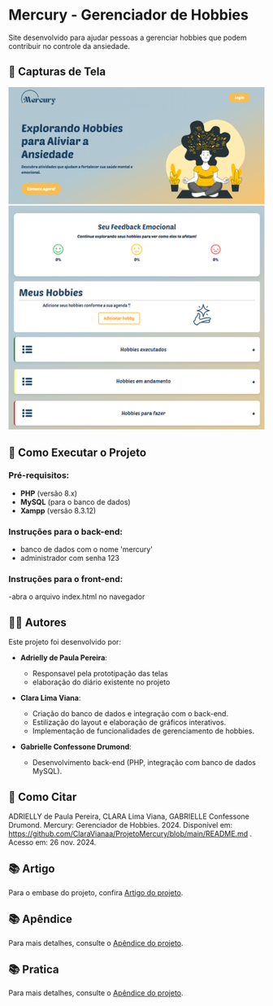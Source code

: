 # Mercury - Gerenciador de Hobbies
Site desenvolvido para ajudar pessoas a gerenciar hobbies que podem contribuir no controle da ansiedade.

## 📸 Capturas de Tela
![Página Inicial](imagem-inicial.png)
![Modal de Hobbies](organizer.png)

## 🚀 Como Executar o Projeto
### Pré-requisitos:
- **PHP** (versão 8.x)
- **MySQL** (para o banco de dados)
- **Xampp** (versão 8.3.12)

### Instruções para o back-end:  
- banco de dados com o nome 'mercury'
- administrador com senha 123

### Instruções para o front-end:
-abra o arquivo index.html no navegador

## 👩‍💻 Autores
Este projeto foi desenvolvido por:

- **Adrielly de Paula Pereira**:
  - Responsavel pela prototipação das telas
  - elaboração do diário existente no projeto
  
- **Clara Lima Viana**:
  - Criação do banco de dados e integração com o back-end.
  - Estilização do layout e elaboração de gráficos interativos.
  - Implementação de funcionalidades de gerenciamento de hobbies.

- **Gabrielle Confessone Drumond**:
  - Desenvolvimento back-end (PHP, integração com banco de dados MySQL).

## 📝 Como Citar
ADRIELLY de Paula Pereira, CLARA Lima Viana, GABRIELLE Confessone Drumond. Mercury: Gerenciador de Hobbies. 2024. Disponível em: https://github.com/ClaraVianaa/ProjetoMercury/blob/main/README.md . Acesso em: 26 nov. 2024.

## 📚 Artigo
Para o embase do projeto, confira  [Artigo do projeto](TCCparteescrita.pdf ).

## 📚 Apêndice
Para mais detalhes, consulte o [Apêndice do projeto](APENDICE.pdf).

## 📚 Pratica 
Para mais detalhes, consulte o [Apêndice do projeto](websiteTCCconjuntovNova.rar).

